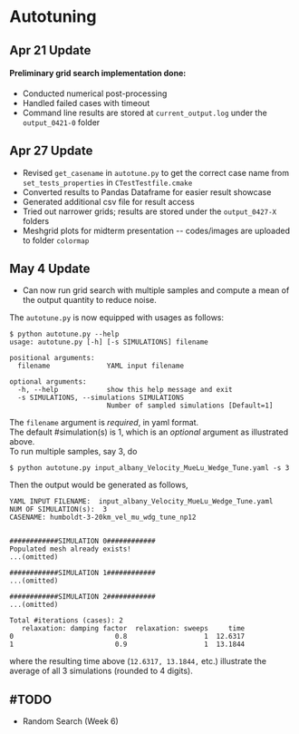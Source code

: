 # Autotuning

## Apr 21 Update
#### Preliminary grid search implementation done:
* Conducted numerical post-processing<br />
* Handled failed cases with timeout<br />
* Command line results are stored at `current_output.log` under the `output_0421-0` folder

## Apr 27 Update
* Revised `get_casename` in `autotune.py` to get the correct case name from `set_tests_properties` in `CTestTestfile.cmake`<br />
* Converted results to Pandas Dataframe for easier result showcase<br />
* Generated additional csv file for result access<br />
* Tried out narrower grids; results are stored under the `output_0427-X` folders<br />
* Meshgrid plots for midterm presentation -- codes/images are uploaded to folder `colormap`

## May 4 Update
* Can now run grid search with multiple samples and compute a mean of the output quantity to reduce noise.<br />

The `autotune.py` is now equipped with usages as follows:
```
$ python autotune.py --help
usage: autotune.py [-h] [-s SIMULATIONS] filename

positional arguments:
  filename              YAML input filename

optional arguments:
  -h, --help            show this help message and exit
  -s SIMULATIONS, --simulations SIMULATIONS
                        Number of sampled simulations [Default=1]
```
The `filename` argument is *required*, in yaml format.<br />
The default #simulation(s) is 1, which is an *optional* argument as illustrated above. <br />
To run multiple samples, say 3, do
```
$ python autotune.py input_albany_Velocity_MueLu_Wedge_Tune.yaml -s 3

```
Then the output would be generated as follows,
```
YAML INPUT FILENAME:  input_albany_Velocity_MueLu_Wedge_Tune.yaml
NUM OF SIMULATION(s):  3
CASENAME: humboldt-3-20km_vel_mu_wdg_tune_np12


############SIMULATION 0############
Populated mesh already exists!
...(omitted)

############SIMULATION 1############
...(omitted)

############SIMULATION 2############
...(omitted)

Total #iterations (cases): 2
   relaxation: damping factor  relaxation: sweeps     time
0                         0.8                   1  12.6317
1                         0.9                   1  13.1844
```
where the resulting time above (`12.6317, 13.1844,` etc.) illustrate the average of all 3 simulations (rounded to 4 digits). 

## \#TODO
* Random Search (Week 6)<br />
